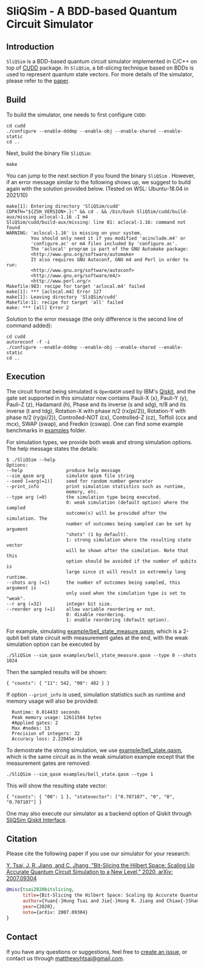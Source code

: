 # SliQSim - A BDD-based Quantum Circuit Simulator

## Introduction
`SliQSim` is a BDD-based quantum circuit simulator implemented in C/C++ on top of [CUDD](http://web.mit.edu/sage/export/tmp/y/usr/share/doc/polybori/cudd/cuddIntro.html) package. In `SliQSim`, a bit-slicing technique based on BDDs is used to represent quantum state vectors. For more details of the simulator, please refer to the [paper](https://arxiv.org/abs/2007.09304).

## Build
To build the simulator, one needs to first configure `CUDD`:
```commandline
cd cudd
./configure --enable-dddmp --enable-obj --enable-shared --enable-static 
cd ..
```
Next, build the binary file `SliQSim`:
```commandline
make
```
You can jump to the next section if you found the binary `SliQSim` . However, if an error message similar to the following shows up, we suggest to build again with the solution provided below. (Tested on WSL: Ubuntu-18.04 in 2021/10)
```
make[1]: Entering directory 'SliQSim/cudd'
CDPATH="${ZSH_VERSION+.}:" && cd . && /bin/bash SliQSim/cudd/build-aux/missing aclocal-1.16 -I m4
SliQSim/cudd/build-aux/missing: line 81: aclocal-1.16: command not found
WARNING: 'aclocal-1.16' is missing on your system.
         You should only need it if you modified 'acinclude.m4' or
         'configure.ac' or m4 files included by 'configure.ac'.
         The 'aclocal' program is part of the GNU Automake package:
         <http://www.gnu.org/software/automake>
         It also requires GNU Autoconf, GNU m4 and Perl in order to run:
         <http://www.gnu.org/software/autoconf>
         <http://www.gnu.org/software/m4/>
         <http://www.perl.org/>
Makefile:983: recipe for target 'aclocal.m4' failed
make[1]: *** [aclocal.m4] Error 127
make[1]: Leaving directory 'SliQSim/cudd'
Makefile:11: recipe for target 'all' failed
make: *** [all] Error 2
```
Solution to the error message (the only difference is the second line of command added):
```commandline
cd cudd
autoreconf -f -i
./configure --enable-dddmp --enable-obj --enable-shared --enable-static 
cd ..
```

## Execution
The circuit format being simulated is `OpenQASM` used by IBM's [Qiskit](https://github.com/Qiskit/qiskit), and the gate set supported in this simulator now contains Pauli-X (x), Pauli-Y (y), Pauli-Z (z), Hadamard (h), Phase and its inverse (s and sdg), π/8 and its inverse (t and tdg), Rotation-X with phase π/2 (rx(pi/2)), Rotation-Y with phase π/2 (ry(pi/2)), Controlled-NOT (cx), Controlled-Z (cz), Toffoli (ccx and mcx), SWAP (swap), and Fredkin (cswap). One can find some example benchmarks in [examples](https://github.com/NTU-ALComLab/SliQSim/tree/master/examples) folder. 

For simulation types, we provide both weak and strong simulation options. The help message states the details:

```commandline
$ ./SliQSim --help
Options:
--help                produce help message
--sim_qasm arg        simulate qasm file string
--seed [=arg(=1)]     seed for random number generator
--print_info          print simulation statistics such as runtime,
                      memory, etc.
--type arg (=0)       the simulation type being executed.
                      0: weak simulation (default option) where the sampled 
                      outcome(s) will be provided after the simulation. The
                      number of outcomes being sampled can be set by argument
                      "shots" (1 by default).
                      1: strong simulation where the resulting state vector
                      will be shown after the simulation. Note that this
                      option should be avoided if the number of qubits is
                      large since it will result in extremely long runtime.
--shots arg (=1)      the number of outcomes being sampled, this argument is
                      only used when the simulation type is set to "weak".
--r arg (=32)         integer bit size.
--reorder arg (=1)    allow variable reordering or not.
                      0: disable reordering.
                      1: enable reordering (default option).
```
For example, simulating [example/bell_state_measure.qasm](https://github.com/NTU-ALComLab/SliQSim/blob/master/examples/bell_state_measure.qasm), which is a 2-qubit bell state circuit with measurement gates at the end, with the weak simulation option can be executed by
```commandline
./SliQSim --sim_qasm examples/bell_state_measure.qasm --type 0 --shots 1024
```

Then the sampled results will be shown:
```commandline
{ "counts": { "11": 542, "00": 482 } }
```

If option `--print_info` is used, simulation statistics such as runtime and memory usage will also be provided: 
```commandline
  Runtime: 0.014433 seconds
  Peak memory usage: 12611584 bytes
  #Applied gates: 2
  Max #nodes: 13
  Precision of integers: 32
  Accuracy loss: 2.22045e-16
```

To demostrate the strong simulation, we use [example/bell_state.qasm](https://github.com/NTU-ALComLab/SliQSim/blob/master/examples/bell_state.qasm), which is the same circuit as in the weak simulation example except that the measurement gates are removed:
```commandline
./SliQSim --sim_qasm examples/bell_state.qasm --type 1
```

This will show the resulting state vector:
```commandline
{ "counts": { "00": 1 }, "statevector": ["0.707107", "0", "0", "0.707107"] }
```

One may also execute our simulator as a backend option of Qiskit through [SliQSim Qiskit Interface](https://github.com/NTU-ALComLab/SliQSim-Qiskit-Interface).


## Citation
Please cite the following paper if you use our simulator for your research:

<summary>
  <a href="https://arxiv.org/abs/2007.09304">Y. Tsai, J. R. Jiang, and C. Jhang, "Bit-Slicing the Hilbert Space: Scaling Up Accurate Quantum Circuit Simulation to a New Level," 2020, arXiv: 2007.09304</a>
</summary>

```bibtex
@misc{tsai2020bitslicing,
      title={Bit-Slicing the Hilbert Space: Scaling Up Accurate Quantum Circuit Simulation to a New Level}, 
      author={Yuan{-}Hung Tsai and Jie{-}Hong R. Jiang and Chiao{-}Shan Jhang},
      year={2020},
      note={arXiv: 2007.09304}
}
```

## Contact
If you have any questions or suggestions, feel free to [create an issue](https://github.com/NTU-ALComLab/SliQSim/issues), or contact us through matthewyhtsai@gmail.com.
